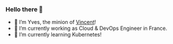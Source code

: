 ### Hello there 👋

- 👋 I’m Yves, the minion of [Vincent](https://github.com/vbesancon/)!
- 🔭 I’m currently working as Cloud & DevOps Engineer in France.
- 🌱 I’m currently learning Kubernetes!

<!---
yandolfat/yandolfat is a ✨ special ✨ repository because its `README.md` (this file) appears on your GitHub profile.
You can click the Preview link to take a look at your changes.

Here are some ideas to get you started:

- 👀 I’m interested in ...
- 🔭 I’m currently working on ...
- 🌱 I’m currently learning ...
- 💞️ I’m looking to collaborate on ...
- 👯 I’m looking to collaborate on ...
- 🤔 I’m looking for help with ...
- 💬 Ask me about ...
- 📫 How to reach me: ...
- 😄 Pronouns: ...
- ⚡ Fun fact: ...
-->
